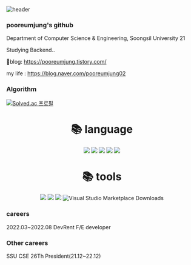 ![header](https://capsule-render.vercel.app/api?type=wave&color=auto&height=300&section=header&text=Welcome%20&fontSize=90)


### pooreumjung's github
Department of Computer Science & Engineering, Soongsil University 21

Studying Backend..

📰blog: https://pooreumjung.tistory.com/

my life : https://blog.naver.com/pooreumjung02


### Algorithm
[![Solved.ac 프로필](http://mazassumnida.wtf/api/v2/generate_badge?boj=pooreumjung02)](https://solved.ac/pooreumjung02)


<div align=center><h1>📚 language </h1></div>
<div align=center>
  <img src="https://img.shields.io/badge/java-007396?style=for-the-badge&logo=java&logoColor=white"> 
  <img src="https://img.shields.io/badge/c++-00599C?style=for-the-badge&logo=c%2B%2B&logoColor=white">
  <img src="https://img.shields.io/badge/python-3776AB?style=for-the-badge&logo=python&logoColor=white"> 
  <img src="https://img.shields.io/badge/html5-E34F26?style=for-the-badge&logo=html5&logoColor=white"> 
  <img src="https://img.shields.io/badge/css-1572B6?style=for-the-badge&logo=css3&logoColor=white"> 
  <br>
</div>

<div align=center><h1>📚 tools </h1></div>
<div align=center>
  <img src="https://img.shields.io/badge/github-181717?style=for-the-badge&logo=github&logoColor=white">
  <img src="https://img.shields.io/badge/django-092E20?style=for-the-badge&logo=django&logoColor=white">  
  <img src="https://img.shields.io/badge/git-F05032?style=for-the-badge&logo=git&logoColor=white">
  <img alt="Visual Studio Marketplace Downloads" src="https://img.shields.io/visual-studio-marketplace/d/:extensionId">
   <br>
</div>


### careers
2022.03~2022.08
DevRent F/E developer

### Other careers
SSU CSE 26Th President(21.12~22.12)
